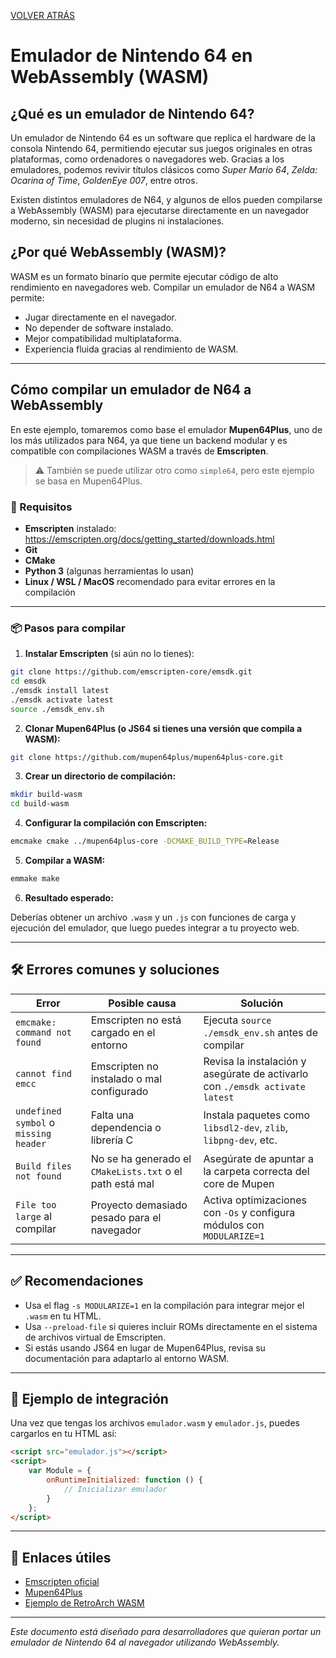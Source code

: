 [VOLVER ATRÁS](https://github.com/ImDeathWis/Proyecto-pagina-emulacion./blob/main/README.md)

# Emulador de Nintendo 64 en WebAssembly (WASM)

## ¿Qué es un emulador de Nintendo 64?

Un emulador de Nintendo 64 es un software que replica el hardware de la consola Nintendo 64, permitiendo ejecutar sus juegos originales en otras plataformas, como ordenadores o navegadores web. Gracias a los emuladores, podemos revivir títulos clásicos como *Super Mario 64*, *Zelda: Ocarina of Time*, *GoldenEye 007*, entre otros.

Existen distintos emuladores de N64, y algunos de ellos pueden compilarse a WebAssembly (WASM) para ejecutarse directamente en un navegador moderno, sin necesidad de plugins ni instalaciones.

## ¿Por qué WebAssembly (WASM)?

WASM es un formato binario que permite ejecutar código de alto rendimiento en navegadores web. Compilar un emulador de N64 a WASM permite:

- Jugar directamente en el navegador.
- No depender de software instalado.
- Mejor compatibilidad multiplataforma.
- Experiencia fluida gracias al rendimiento de WASM.

---

## Cómo compilar un emulador de N64 a WebAssembly

En este ejemplo, tomaremos como base el emulador **Mupen64Plus**, uno de los más utilizados para N64, ya que tiene un backend modular y es compatible con compilaciones WASM a través de **Emscripten**.

> ⚠️ También se puede utilizar otro como `simple64`, pero este ejemplo se basa en Mupen64Plus.

### 🔧 Requisitos

- **Emscripten** instalado: https://emscripten.org/docs/getting_started/downloads.html
- **Git**
- **CMake**
- **Python 3** (algunas herramientas lo usan)
- **Linux / WSL / MacOS** recomendado para evitar errores en la compilación

---

### 📦 Pasos para compilar

1. **Instalar Emscripten** (si aún no lo tienes):

```bash
git clone https://github.com/emscripten-core/emsdk.git
cd emsdk
./emsdk install latest
./emsdk activate latest
source ./emsdk_env.sh
```

2. **Clonar Mupen64Plus (o JS64 si tienes una versión que compila a WASM):**

```bash
git clone https://github.com/mupen64plus/mupen64plus-core.git
```

3. **Crear un directorio de compilación:**

```bash
mkdir build-wasm
cd build-wasm
```

4. **Configurar la compilación con Emscripten:**

```bash
emcmake cmake ../mupen64plus-core -DCMAKE_BUILD_TYPE=Release
```

5. **Compilar a WASM:**

```bash
emmake make
```

6. **Resultado esperado:**

Deberías obtener un archivo `.wasm` y un `.js` con funciones de carga y ejecución del emulador, que luego puedes integrar a tu proyecto web.

---

## 🛠️ Errores comunes y soluciones

| Error | Posible causa | Solución |
|------|---------------|----------|
| `emcmake: command not found` | Emscripten no está cargado en el entorno | Ejecuta `source ./emsdk_env.sh` antes de compilar |
| `cannot find emcc` | Emscripten no instalado o mal configurado | Revisa la instalación y asegúrate de activarlo con `./emsdk activate latest` |
| `undefined symbol` o `missing header` | Falta una dependencia o librería C | Instala paquetes como `libsdl2-dev`, `zlib`, `libpng-dev`, etc. |
| `Build files not found` | No se ha generado el `CMakeLists.txt` o el path está mal | Asegúrate de apuntar a la carpeta correcta del core de Mupen |
| `File too large` al compilar | Proyecto demasiado pesado para el navegador | Activa optimizaciones con `-Os` y configura módulos con `MODULARIZE=1` |

---

## ✅ Recomendaciones

- Usa el flag `-s MODULARIZE=1` en la compilación para integrar mejor el `.wasm` en tu HTML.
- Usa `--preload-file` si quieres incluir ROMs directamente en el sistema de archivos virtual de Emscripten.
- Si estás usando JS64 en lugar de Mupen64Plus, revisa su documentación para adaptarlo al entorno WASM.

---

## 📂 Ejemplo de integración

Una vez que tengas los archivos `emulador.wasm` y `emulador.js`, puedes cargarlos en tu HTML así:

```html
<script src="emulador.js"></script>
<script>
    var Module = {
        onRuntimeInitialized: function () {
            // Inicializar emulador
        }
    };
</script>
```

---

## 🔗 Enlaces útiles

- [Emscripten oficial](https://emscripten.org/)
- [Mupen64Plus](https://github.com/mupen64plus)
- [Ejemplo de RetroArch WASM](https://github.com/libretro/RetroArch/tree/master/wasm)

---

*Este documento está diseñado para desarrolladores que quieran portar un emulador de Nintendo 64 al navegador utilizando WebAssembly.*

